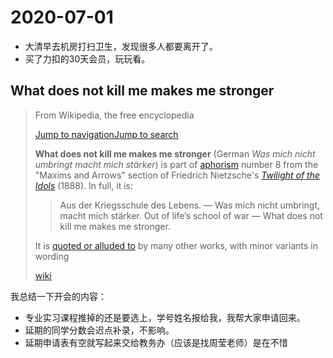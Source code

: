 # 2020-07-01

- 大清早去机房打扫卫生，发现很多人都要离开了。
- 买了力扣的30天会员，玩玩看。





## What does not kill me makes me stronger

> From Wikipedia, the free encyclopedia
>
> [Jump to navigation](https://en.wikipedia.org/wiki/What_does_not_kill_me_makes_me_stronger#mw-head)[Jump to search](https://en.wikipedia.org/wiki/What_does_not_kill_me_makes_me_stronger#p-search)
>
> **What does not kill me makes me stronger** (German *Was mich nicht umbringt macht mich stärker*) is part of [aphorism](https://en.wikipedia.org/wiki/Aphorism) number 8 from the "Maxims and Arrows" section of Friedrich Nietzsche's *[Twilight of the Idols](https://en.wikipedia.org/wiki/Twilight_of_the_Idols)* (1888). In full, it is:
>
> > Aus der Kriegsschule des Lebens. — Was mich nicht umbringt, macht mich stärker.
> >  Out of life’s school of war — What does not kill me makes me stronger.
>
> It is [quoted or alluded to](https://en.wikipedia.org/wiki/Twilight_of_the_Idols#Cultural_impact) by many other works, with minor variants in wording
>
> [wiki](https://en.wikipedia.org/wiki/What_does_not_kill_me_makes_me_stronger)



我总结一下开会的内容：

- 专业实习课程推掉的还是要选上，学号姓名报给我，我帮大家申请回来。
- 延期的同学分数会迟点补录，不影响。
- 延期申请表有空就写起来交给教务办（应该是找周莹老师）是在不惜

